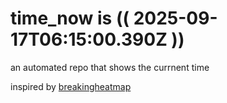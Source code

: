 # time_now is (( 2025-09-17T06:15:00.390Z ))

an automated repo that shows the currnent time

inspired by [breakingheatmap](https://github.com/breakingheatmap/breakingheatmap)